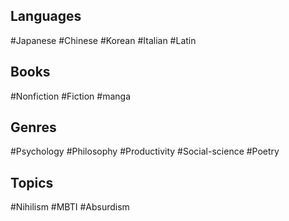 ## Languages

#Japanese 
#Chinese 
#Korean 
#Italian
#Latin

## Books
#Nonfiction 
#Fiction
#manga

## Genres
#Psychology
#Philosophy
#Productivity
#Social-science
#Poetry

## Topics
#Nihilism
#MBTI
#Absurdism









